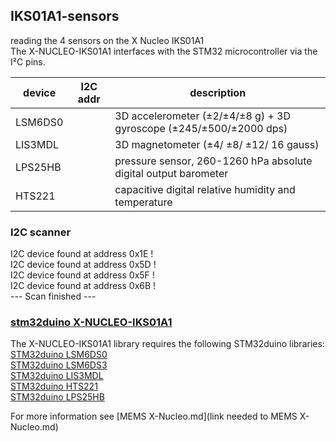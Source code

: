 ## IKS01A1-sensors
reading the 4 sensors on the X Nucleo IKS01A1  
The X-NUCLEO-IKS01A1 interfaces with the STM32 microcontroller via the I²C pins.

device  | I2C addr  | description
------- |-----------|------------
LSM6DS0 |           | 3D accelerometer (±2/±4/±8 g) + 3D gyroscope (±245/±500/±2000 dps)
LIS3MDL |           | 3D magnetometer (±4/ ±8/ ±12/ 16 gauss)
LPS25HB |           | pressure sensor, 260-1260 hPa absolute digital output barometer
HTS221  |           | capacitive digital relative humidity and temperature

### I2C scanner
I2C device found at address 0x1E  !  
I2C device found at address 0x5D  !  
I2C device found at address 0x5F  !  
I2C device found at address 0x6B  !  
--- Scan finished ---  

### [stm32duino X-NUCLEO-IKS01A1](https://github.com/stm32duino/X-NUCLEO-IKS01A1)
The X-NUCLEO-IKS01A1 library requires the following STM32duino libraries:
[STM32duino LSM6DS0](https://github.com/stm32duino/LSM6DS0)  
[STM32duino LSM6DS3](https://github.com/stm32duino/LSM6DS3)  
[STM32duino LIS3MDL](https://github.com/stm32duino/LIS3MDL)  
[STM32duino HTS221](https://github.com/stm32duino/HTS221)  
[STM32duino LPS25HB](https://github.com/stm32duino/LPS25HB)  

For more information see [MEMS X-Nucleo.md](link needed to MEMS X-Nucleo.md)
